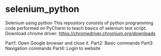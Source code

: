 # selenium_python
Selenium using python
This repository consists of python programming code performed on PyCharm to teach basics of selenium test script.
Download chrome driver: https://chromedriver.chromium.org/downloads

Part1: Open Google browser and close it.
Part2: Basic commands
Part3: Navigation commands
Part4: Login to website
